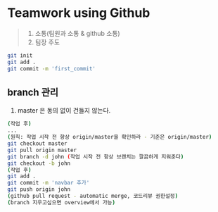 # Teamwork using Github

> 1. 소통(팀원과 소통 & github 소통)
> 2. 팀장 주도



```bash
git init
git add .
git commit -m 'first_commit'
```



## branch 관리

1. master 은 동의 없이 건들지 않는다.

```bash
(작업 후)
...
(원칙: 작업 시작 전 항상 origin/master을 확인하라 - 기준은 origin/master)
git checkout master
git pull origin master
git branch -d john (작업 시작 전 항상 브랜치는 깔끔하게 지워준다)
git checkout -b john
(작업 후)
git add .
git commit -m 'navbar 추가'
git push origin john
(github pull request - automatic merge, 코드리뷰 권한설정)
(branch 지우고싶으면 overview에서 가능)
```

